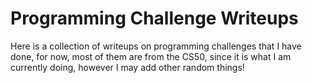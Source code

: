 # Programming Challenge Writeups

Here is a collection of writeups on programming challenges that I have done, for now, most of them are from the CS50, since it is what I am currently doing, however I may add other random things!
